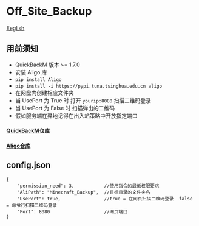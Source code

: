 # Off_Site_Backup

[Eeglish](./README.md)

## 用前须知
 - QuickBackM 版本 >= 1.7.0
 - 安装 Aligo 库
 - ```pip install Aligo```
 - ```pip install -i https://pypi.tuna.tsinghua.edu.cn aligo```
 - 在网盘内创建相应文件夹
 - 当 UsePort 为 True 时 打开 ```yourip:8080``` 扫描二维码登录
 - 当 UsePort 为 False 时 扫描弹出的二维码
 - 假如服务端在异地记得在出入站策略中开放指定端口

#### [QuickBackM仓库](https://github.com/TISUnion/QuickBackupM)
#### [Aligo仓库](https://github.com/foyoux/aligo)

## config.json

```
{
    "permission_need": 3,           //使用指令的最低权限要求
    "AliPath": "Minecraft_Backup",  //目标目录的文件夹名
    "UsePort": true,                //true = 在网页扫描二维码登录  false = 命令行扫描二维码登录
    "Port": 8080                    //网页端口
}
```

